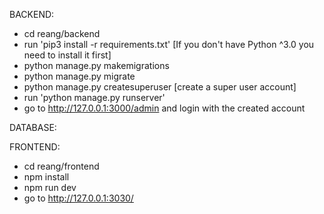 


BACKEND:
- cd reang/backend
- run 'pip3 install -r requirements.txt' [If you don't have Python ^3.0 you need to install it first]
- python manage.py makemigrations
- python manage.py migrate
- python manage.py createsuperuser [create a super user account]
- run 'python manage.py runserver'
- go to http://127.0.0.1:3000/admin and login with the created account

DATABASE:


FRONTEND:
- cd reang/frontend
- npm install
- npm run dev
- go to http://127.0.0.1:3030/